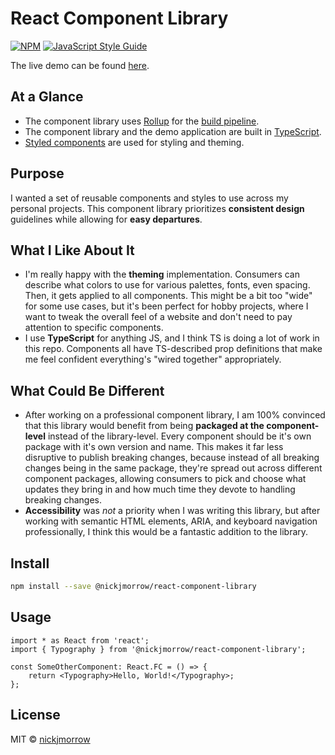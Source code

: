 # React Component Library

[![NPM](https://img.shields.io/npm/v/react-component-library.svg)](https://www.npmjs.com/package/react-component-library) [![JavaScript Style Guide](https://img.shields.io/badge/code_style-standard-brightgreen.svg)](https://standardjs.com)

The live demo can be found [here](https://nickjmorrow.github.io/react-component-library/).

## At a Glance

-   The component library uses [Rollup](https://github.com/rollup/rollup) for the [build pipeline](https://github.com/ezolenko/rollup-plugin-typescript2).
-   The component library and the demo application are built in [TypeScript](https://www.typescriptlang.org/).
-   [Styled components](https://styled-components.com/) are used for styling and theming.

## Purpose

I wanted a set of reusable components and styles to use across my personal projects. This component library prioritizes **consistent design** guidelines while allowing for **easy departures**.

## What I Like About It

- I'm really happy with the **theming** implementation. Consumers can describe what colors to use for various palettes, fonts, even spacing. Then, it gets applied to all components. This might be a bit too "wide" for some use cases, but it's been perfect for hobby projects, where I want to tweak the overall feel of a website and don't need to pay attention to specific components. 
- I use **TypeScript** for anything JS, and I think TS is doing a lot of work in this repo. Components all have TS-described prop definitions that make me feel confident everything's "wired together" appropriately. 

## What Could Be Different

- After working on a professional component library, I am 100% convinced that this library would benefit from being **packaged at the component-level** instead of the library-level. Every component should be it's own package with it's own version and name. This makes it far less disruptive to publish breaking changes, because instead of all breaking changes being in the same package, they're spread out across different component packages, allowing consumers to pick and choose what updates they bring in and how much time they devote to handling breaking changes. 
- **Accessibility** was _not_ a priority when I was writing this library, but after working with semantic HTML elements, ARIA, and keyboard navigation professionally, I think this would be a fantastic addition to the library. 

## Install

```bash
npm install --save @nickjmorrow/react-component-library
```

## Usage

```tsx
import * as React from 'react';
import { Typography } from '@nickjmorrow/react-component-library';

const SomeOtherComponent: React.FC = () => {
    return <Typography>Hello, World!</Typography>;
};
```

## License

MIT © [nickjmorrow](https://github.com/nickjmorrow)
